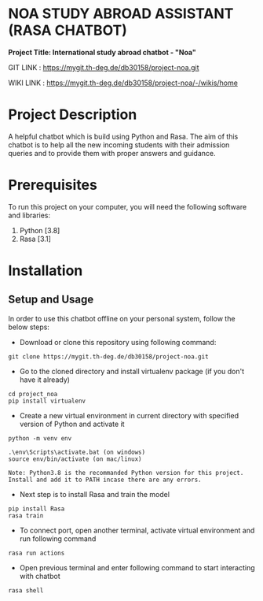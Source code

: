 # NOA STUDY ABROAD ASSISTANT (RASA CHATBOT)

**Project Title: International study abroad chatbot - "Noa"**

GIT LINK : https://mygit.th-deg.de/db30158/project-noa.git

WIKI LINK : https://mygit.th-deg.de/db30158/project-noa/-/wikis/home

# Project Description
A helpful chatbot which is build using Python and Rasa. The aim of this chatbot is to help all the new incoming students with their admission queries and to provide them with proper answers and guidance.

# Prerequisites
To run this project on your computer, you will need the following software and libraries:
1. Python [3.8]
2. Rasa [3.1]

# Installation
## Setup and Usage
In order to use this chatbot offline on your personal system, follow the below steps:
- Download or clone this repository using following command:
```
git clone https://mygit.th-deg.de/db30158/project-noa.git
```
- Go to the cloned directory and install virtualenv package (if you don't have it already)
```
cd project_noa 
pip install virtualenv
```
- Create a new virtual environment in current directory with specified version of Python and activate it
```
python -m venv env

.\env\Scripts\activate.bat (on windows)
source env/bin/activate (on mac/linux)
```
`Note: Python3.8 is the recommanded Python version for this project. Install and add it to PATH incase there are any errors.`
- Next step is to install Rasa and train the model
```
pip install Rasa
rasa train
```
- To connect port, open another terminal, activate virtual environment and run following command
```
rasa run actions
```
- Open previous terminal and enter following command to start interacting with chatbot
```
rasa shell
```

